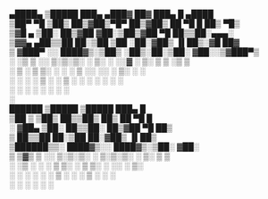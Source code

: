  ▄████▄   ▒█████   ███▄ ▄███▓ ██▓ ███▄    █   ▄████    
▒██▀ ▀█  ▒██▒  ██▒▓██▒▀█▀ ██▒▓██▒ ██ ▀█   █  ██▒ ▀█▒   
▒▓█    ▄ ▒██░  ██▒▓██    ▓██░▒██▒▓██  ▀█ ██▒▒██░▄▄▄░   
▒▓▓▄ ▄██▒▒██   ██░▒██    ▒██ ░██░▓██▒  ▐▌██▒░▓█  ██▓   
▒ ▓███▀ ░░ ████▓▒░▒██▒   ░██▒░██░▒██░   ▓██░░▒▓███▀▒   
░ ░▒ ▒  ░░ ▒░▒░▒░ ░ ▒░   ░  ░░▓  ░ ▒░   ▒ ▒  ░▒   ▒    
  ░  ▒     ░ ▒ ▒░ ░  ░      ░ ▒ ░░ ░░   ░ ▒░  ░   ░    
░        ░ ░ ░ ▒  ░      ░    ▒ ░   ░   ░ ░ ░ ░   ░    
░ ░          ░ ░         ░    ░           ░       ░    
░                                                      
  ██████  ▒█████   ▒█████   ███▄    █                  
▒██    ▒ ▒██▒  ██▒▒██▒  ██▒ ██ ▀█   █                  
░ ▓██▄   ▒██░  ██▒▒██░  ██▒▓██  ▀█ ██▒                 
  ▒   ██▒▒██   ██░▒██   ██░▓██▒  ▐▌██▒                 
▒██████▒▒░ ████▓▒░░ ████▓▒░▒██░   ▓██░                 
▒ ▒▓▒ ▒ ░░ ▒░▒░▒░ ░ ▒░▒░▒░ ░ ▒░   ▒ ▒                  
░ ░▒  ░ ░  ░ ▒ ▒░   ░ ▒ ▒░ ░ ░░   ░ ▒░                 
░  ░  ░  ░ ░ ░ ▒  ░ ░ ░ ▒     ░   ░ ░                  
      ░      ░ ░      ░ ░           ░                  
                                                       
